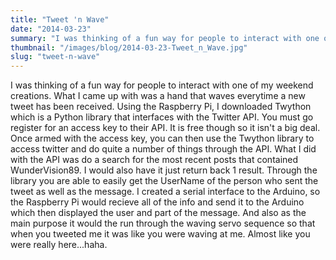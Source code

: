 ```yaml
---
title: "Tweet 'n Wave"
date: "2014-03-23"
summary: "I was thinking of a fun way for people to interact with one of my weekend creations. What I came up with was a hand that waves everytime ..."
thumbnail: "/images/blog/2014-03-23-Tweet_n_Wave.jpg"
slug: "tweet-n-wave"
---
```

I was thinking of a fun way for people to interact with one of my weekend creations. What I came up with was a hand that waves everytime a new tweet has been received. Using the Raspberry Pi, I downloaded Twython which is a Python library that interfaces with the Twitter API. You must go register for an access key to their API. It is free though so it isn't a big deal. Once armed with the access key, you can then use the Twython library to access twitter and do quite a number of things through the API. What I did with the API was do a search for the most recent posts that contained WunderVision89. I would also have it just return back 1 result. Through the library you are able to easily get the UserName of the person who sent the tweet as well as the message. I created a serial interface to the Arduino, so the Raspberry Pi would recieve all of the info and send it to the Arduino which then displayed the user and part of the message. And also as the main purpose it would the run through the waving servo sequence so that when you tweeted me it was like you were waving at me. Almost like you were really here...haha.
